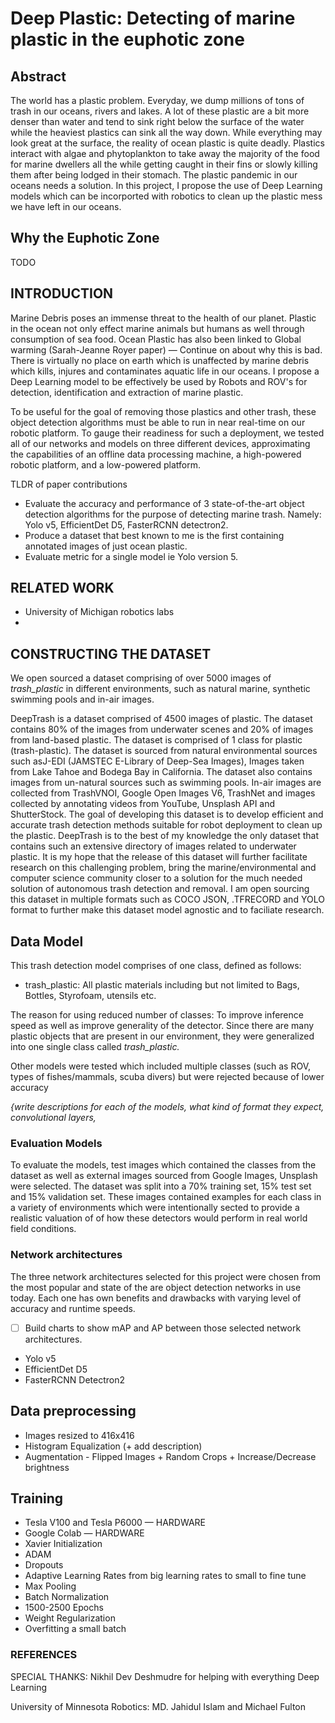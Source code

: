 # Deep Plastic: Detecting of marine plastic in the euphotic zone

## Abstract

The world has a plastic problem. Everyday, we dump millions of tons of trash in our oceans, rivers and lakes. A lot of these plastic are a bit more denser than water and tend to sink right below the surface of the water while the heaviest plastics can sink all the way down. While everything may look great at the surface, the reality of ocean plastic is quite deadly. Plastics interact with algae and phytoplankton to take away the majority of the food for marine dwellers all the while getting caught in their fins or slowly killing them after being lodged in their stomach. The plastic pandemic in our oceans needs a solution. In this project, I propose the use of Deep Learning models which can be incorported with robotics to clean up the plastic mess we have left in our oceans.

## Why the Euphotic Zone

TODO

## INTRODUCTION

Marine Debris poses an immense threat to the health of our planet. Plastic in the ocean not only effect marine animals but humans as well through consumption of sea food. Ocean Plastic has also been linked to Global warming (Sarah-Jeanne Royer paper) — Continue on about why this is bad. There is virtually no place on earth which is unaffected by marine debris which kills, injures and contaminates aquatic life in our oceans. I propose a Deep Learning model to be effectively be used by Robots and ROV's for detection, identification and extraction of marine plastic.

To be useful for the goal of removing those plastics and other trash, these object detection algorithms must be able to run in near real-time on our robotic platform. To gauge their readiness for such a deployment, we tested all of our networks and models on three different devices, approximating the capabilities of an offline data processing machine, a high-powered robotic platform, and a low-powered platform.

TLDR of paper contributions

- Evaluate the accuracy and performance of 3 state-of-the-art object detection algorithms for the purpose of detecting marine trash. Namely: Yolo v5, EfficientDet D5, FasterRCNN detectron2.
- Produce a dataset that best known to me is the first containing annotated images of just ocean plastic.
- Evaluate metric for a single model ie Yolo version 5.

## RELATED WORK

- University of Michigan robotics labs
- <TODO>

## CONSTRUCTING THE DATASET

We open sourced a dataset comprising of over 5000 images of *trash_plastic* in different environments, such as natural marine, synthetic swimming pools and in-air images.

DeepTrash is a dataset comprised of 4500 images of plastic. The dataset contains 80% of the images from underwater scenes and 20% of images from land-based plastic. The dataset is comprised of 1 class for plastic (trash-plastic). The dataset is sourced from natural environmental sources such asJ-EDI (JAMSTEC E-Library of Deep-Sea Images), Images taken from Lake Tahoe and Bodega Bay in California. The dataset also contains images from un-natural sources such as swimming pools. In-air images are collected from TrashVNOI, Google Open Images V6, TrashNet and images collected by annotating videos from YouTube, Unsplash API and ShutterStock. The goal of developing this dataset is to develop efficient and accurate trash detection methods suitable for robot deployment to clean up the plastic. DeepTrash is to the best of my knowledge the only dataset that contains such an extensive directory of images related to underwater plastic. It is my hope that the release of this dataset will further facilitate research on this challenging problem, bring the marine/environmental and computer science community closer to a solution for the much needed solution of autonomous trash detection and removal.  I am open sourcing this dataset in multiple formats such as COCO JSON, .TFRECORD and YOLO format to further make this dataset model agnostic and to faciliate research.

## Data Model

This trash detection model comprises of one class, defined as follows:

- trash_plastic: All plastic materials including but not limited to Bags, Bottles, Styrofoam, utensils etc.

The reason for using reduced number of classes: To improve inference speed as well as improve generality of the detector. Since there are many plastic objects that are present in our environment, they were generalized into one single class called *trash_plastic.*

Other models were tested which included multiple classes (such as ROV, types of fishes/mammals, scuba divers) but were rejected because of lower accuracy

*{write descriptions for each of the models, what kind of format they expect, convolutional layers,*

### Evaluation Models

To evaluate the models, test images which contained the classes from the dataset as well as external images sourced from Google Images, Unsplash were selected. The dataset was split into a 70% training set, 15% test set and 15% validation set. These images contained examples for each class in a variety of environments which were intentionally sected to provide a realistic valuation of of how these detectors would perform in real world field conditions.

### Network architectures

The three network architectures selected for this project were chosen from the most popular and state of the are object detection networks in use today. Each one has own benefits and drawbacks with varying level of accuracy and runtime speeds.

- [ ]  Build charts to show mAP and AP between those selected network architectures.
- Yolo v5
- EfficientDet D5
- FasterRCNN Detectron2

## Data preprocessing

- Images resized to 416x416
- Histogram Equalization (+ add description)
- Augmentation - Flipped Images + Random Crops + Increase/Decrease brightness

## Training

- Tesla V100 and Tesla P6000 — HARDWARE
- Google Colab — HARDWARE
- Xavier Initialization
- ADAM
- Dropouts
- Adaptive Learning Rates from big learning rates to small to fine tune
- Max Pooling
- Batch Normalization
- 1500-2500 Epochs
- Weight Regularization
- Overfitting a small batch

### REFERENCES

SPECIAL THANKS: Nikhil Dev Deshmudre for helping with everything Deep Learning

University of Minnesota Robotics: MD. Jahidul Islam and Michael Fulton

